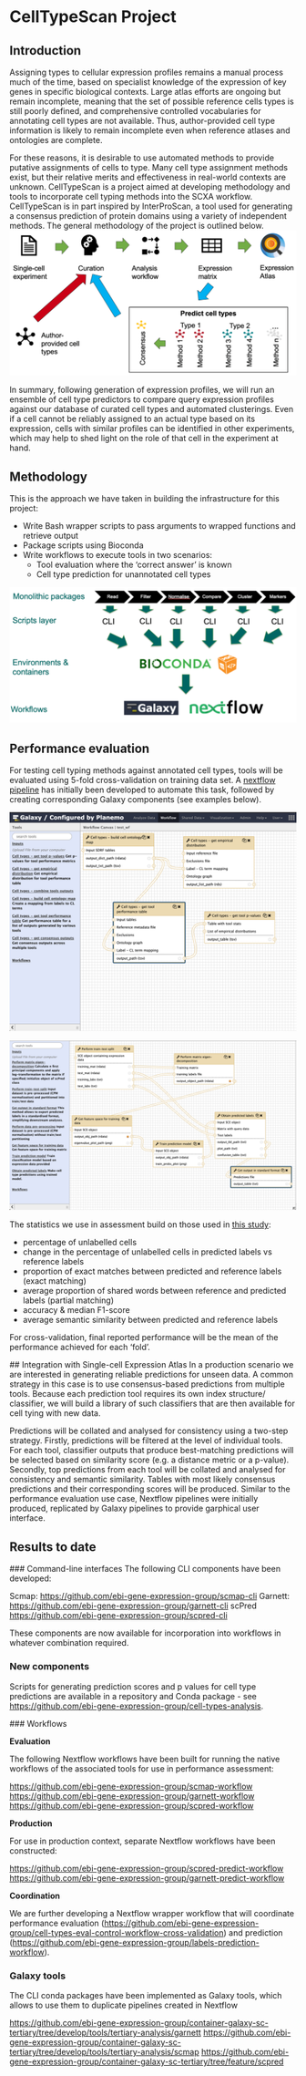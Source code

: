 # CellTypeScan Project

## Introduction
Assigning types to cellular expression profiles remains a manual process much of the time, based on specialist knowledge of the expression of key genes in specific biological contexts. Large atlas efforts are ongoing but remain incomplete, meaning that the set of possible reference cells types is still poorly defined, and comprehensive controlled vocabularies for annotating cell types are not available. Thus, author-provided cell type information is likely to remain incomplete even when reference atlases and ontologies are complete.

For these reasons, it is desirable to use automated methods to provide putative assignments of cells to type. Many cell type assignment methods exist, but their relative merits and effectiveness in real-world contexts are unknown. CellTypeScan is a project aimed at developing methodology and tools 
to incorporate cell typing methods into the SCXA workflow. CellTypeScan is in part inspired by InterProScan, a tool used for generating a consensus prediction of protein domains using a variety of independent methods. 
The general methodology of the project is outlined below. 
![](img/CellTypeScan_scheme.png)

In summary, following generation of expression profiles, we will run an ensemble of cell type predictors to compare query expression profiles against our database of curated cell types and automated clusterings. Even if a cell cannot be reliably assigned to an actual type based on its expression, cells with similar profiles can be identified in other experiments, which may help to shed light on the role of that cell in the experiment at hand.

## Methodology
This is the approach we have taken in building the infrastructure for this project:

* Write Bash wrapper scripts to pass arguments to wrapped functions and retrieve output
* Package scripts using Bioconda
* Write workflows to execute tools in two scenarios:
    * Tool evaluation where the ‘correct answer’ is known
    * Cell type prediction for unannotated cell types

![](img/CellTypeScan_methodology.png)


## Performance evaluation 
For testing cell typing methods against annotated cell types, tools will be evaluated using 5-fold cross-validation on training data set. A [nextflow pipeline]() has initially been developed to automate this task, followed by creating corresponding Galaxy components (see examples below). 

![](img/label_analysis_galaxy.png)

![](img/scpred_wf_galaxy.png)

The statistics we use in assessment build on those used in [this study](https://github.com/tabdelaal/scRNAseq_Benchmark):
* percentage of unlabelled cells
* change in the percentage of unlabelled cells in predicted labels vs reference labels
* proportion of exact matches between predicted and reference labels (exact matching)
* average proportion of shared words between reference and predicted labels (partial matching)
* accuracy & median F1-score
* average semantic similarity between predicted and reference labels

For cross-validation, final reported performance will be the mean of the performance achieved for each ‘fold’.

## Integration with Single-cell Expression Atlas
In a production scenario we are interested in generating reliable predictions for unseen data. A common strategy in this case is to use consensus-based predictions from multiple tools. Because each prediction tool requires its own index structure/ classifier, we will build a library of such classifiers that are then available for cell tying with new data. 

Predictions will be collated and analysed for consistency using a two-step strategy. Firstly, predictions will be filtered at the level of individual tools. For each tool, classifier outputs that produce best-matching predictions will be selected based on similarity score (e.g. a distance metric or a p-value). Secondly, top predictions from each tool will be collated and analysed for consistency and semantic similarity. Tables with most likely consensus predictions and their corresponding scores will be produced. Similar to the performance evaluation use case, Nextflow pipelines were initially produced, replicated by Galaxy pipelines to provide garphical user interface. 


## Results to date 
### Command-line interfaces
The following CLI components have been developed:

Scmap: https://github.com/ebi-gene-expression-group/scmap-cli
Garnett: https://github.com/ebi-gene-expression-group/garnett-cli
scPred https://github.com/ebi-gene-expression-group/scpred-cli

These components are now available for incorporation into workflows in whatever combination required. 

### New components
Scripts for generating prediction scores and p values for cell type predictions are available in a repository and Conda package - see https://github.com/ebi-gene-expression-group/cell-types-analysis. 

### Workflows

**Evaluation** 

The following Nextflow workflows have been built for running the native workflows of the associated tools for use in performance assessment:

https://github.com/ebi-gene-expression-group/scmap-workflow
https://github.com/ebi-gene-expression-group/garnett-workflow
https://github.com/ebi-gene-expression-group/scpred-workflow

**Production**

For use in production context, separate Nextflow workflows have been constructed:

https://github.com/ebi-gene-expression-group/scpred-predict-workflow
https://github.com/ebi-gene-expression-group/garnett-predict-workflow

**Coordination**

We are further developing a Nextflow wrapper workflow that will coordinate performance evaluation (https://github.com/ebi-gene-expression-group/cell-types-eval-control-workflow-cross-validation) and prediction (https://github.com/ebi-gene-expression-group/labels-prediction-workflow).

### Galaxy tools
The CLI conda packages have been implemented as Galaxy tools, which allows to use them to duplicate pipelines created in Nextflow 

https://github.com/ebi-gene-expression-group/container-galaxy-sc-tertiary/tree/develop/tools/tertiary-analysis/garnett
https://github.com/ebi-gene-expression-group/container-galaxy-sc-tertiary/tree/develop/tools/tertiary-analysis/scmap
https://github.com/ebi-gene-expression-group/container-galaxy-sc-tertiary/tree/feature/scpred




